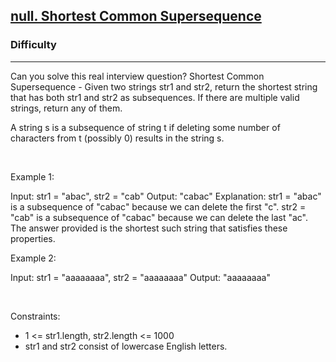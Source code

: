 <h2><a href="https://leetcode.com/problems/shortest-common-supersequence/">null. Shortest Common Supersequence</a></h2><h3>Difficulty</h3><hr>Can you solve this real interview question? Shortest Common Supersequence  - Given two strings str1 and str2, return the shortest string that has both str1 and str2 as subsequences. If there are multiple valid strings, return any of them.

A string s is a subsequence of string t if deleting some number of characters from t (possibly 0) results in the string s.

 

Example 1:


Input: str1 = "abac", str2 = "cab"
Output: "cabac"
Explanation: 
str1 = "abac" is a subsequence of "cabac" because we can delete the first "c".
str2 = "cab" is a subsequence of "cabac" because we can delete the last "ac".
The answer provided is the shortest such string that satisfies these properties.


Example 2:


Input: str1 = "aaaaaaaa", str2 = "aaaaaaaa"
Output: "aaaaaaaa"


 

Constraints:

 * 1 <= str1.length, str2.length <= 1000
 * str1 and str2 consist of lowercase English letters.